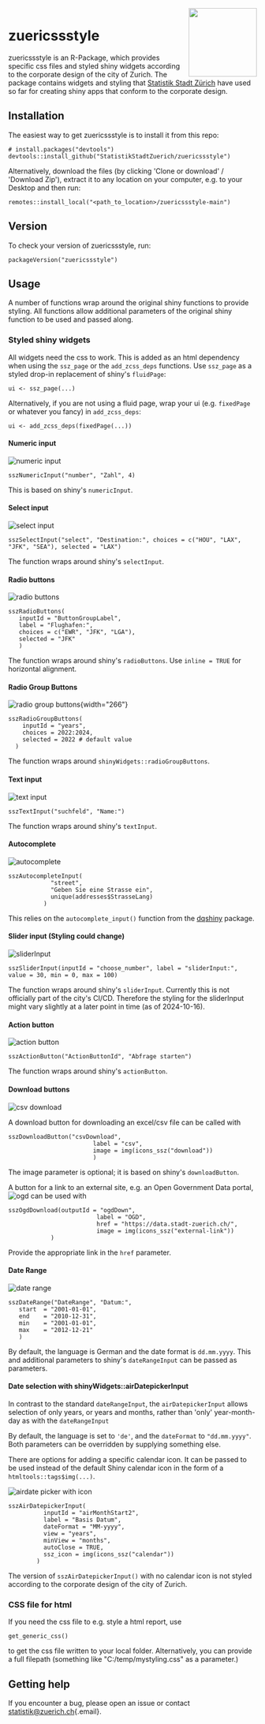 <img src="man/pictures/Hexagon_zuericssstyle.png" align="right" height="138.5"/>

# zuericssstyle

zuericssstyle is an R-Package, which provides specific css files and styled shiny widgets according to the corporate design of the city of Zurich. The package contains widgets and styling that [Statistik Stadt Zürich](https://www.stadt-zuerich.ch/prd/de/index/statistik.html) have used so far for creating shiny apps that conform to the corporate design.

## Installation

The easiest way to get zuericssstyle is to install it from this repo:

```{r, eval = FALSE}
# install.packages("devtools")
devtools::install_github("StatistikStadtZuerich/zuericssstyle")
```

Alternatively, download the files (by clicking 'Clone or download' / 'Download Zip'), extract it to any location on your computer, e.g. to your Desktop and then run:

```{r, eval = FALSE}
remotes::install_local("<path_to_location>/zuericssstyle-main")
```

## Version

To check your version of zuericssstyle, run:

```{r, eval = FALSE}
packageVersion("zuericssstyle")
```

## Usage

A number of functions wrap around the original shiny functions to provide styling. All functions allow additional parameters of the original shiny function to be used and passed along.

### Styled shiny widgets

All widgets need the css to work. This is added as an html dependency when using the `ssz_page` or the `add_zcss_deps` functions. Use `ssz_page` as a styled drop-in replacement of shiny's `fluidPage`:

```{r, eval = FALSE}
ui <- ssz_page(...)
```

Alternatively, if you are not using a fluid page, wrap your ui (e.g. `fixedPage` or whatever you fancy) in `add_zcss_deps`:

```{r, eval = FALSE}
ui <- add_zcss_deps(fixedPage(...))
```

#### Numeric input

![numeric input](man/pictures/numericInput.png)

```{r, eval = FALSE}
sszNumericInput("number", "Zahl", 4)
```

This is based on shiny's `numericInput`.

#### Select input

![select input](man/pictures/selectInput.png)

```{r, eval = FALSE}
sszSelectInput("select", "Destination:", choices = c("HOU", "LAX", "JFK", "SEA"), selected = "LAX")
```

The function wraps around shiny's `selectInput`.

#### Radio buttons

![radio buttons](man/pictures/radioButtons.png)

```{r, eval = FALSE}
sszRadioButtons(
   inputId = "ButtonGroupLabel",
   label = "Flughafen:",
   choices = c("EWR", "JFK", "LGA"),
   selected = "JFK"
   )
```

The function wraps around shiny's `radioButtons`. Use `inline = TRUE` for horizontal alignment.

#### Radio Group Buttons

![radio group buttons](man/pictures/radioGroupButtons.png){width="266"}

```{r, eval = FALSE}
sszRadioGroupButtons(
    inputId = "years",
    choices = 2022:2024,
    selected = 2022 # default value
  )
```

The function wraps around `shinyWidgets::radioGroupButtons`.

#### Text input

![text input](man/pictures/textInput.png)

```{r, eval = FALSE}
sszTextInput("suchfeld", "Name:")
```

The function wraps around shiny's `textInput`.

#### Autocomplete

![autocomplete](man/pictures/autocomplete.png)

```{r, eval = FALSE}
sszAutocompleteInput(
            "street",
            "Geben Sie eine Strasse ein",
            unique(addresses$StrasseLang)
          )
```

This relies on the `autocomplete_input()` function from the [dqshiny](https://github.com/daqana/dqshiny) package.

#### Slider input (Styling could change)

![sliderInput](man/pictures/sliderInput.png)

```{r, eval = FALSE}
sszSliderInput(inputId = "choose_number", label = "sliderInput:", value = 30, min = 0, max = 100)
```

The function wraps around shiny's `sliderInput`. Currently this is not officially part of the city's CI/CD. Therefore the styling for the sliderInput might vary slightly at a later point in time (as of 2024-10-16).

#### Action button

![action button](man/pictures/actionbutton.png)

```{r, eval = FALSE}
sszActionButton("ActionButtonId", "Abfrage starten")
```

The function wraps around shiny's `actionButton`.

#### Download buttons

![csv download](man/pictures/csv.png)

A download button for downloading an excel/csv file can be called with

```{r, eval = FALSE}
sszDownloadButton("csvDownload",
                        label = "csv",
                        image = img(icons_ssz("download"))
                        )
```

The image parameter is optional; it is based on shiny's `downloadButton`.

A button for a link to an external site, e.g. an Open Government Data portal, ![ogd](man/pictures/ogd.png) can be used with

```{r, eval = FALSE}
sszOgdDownload(outputId = "ogdDown",
                         label = "OGD",
                         href = "https://data.stadt-zuerich.ch/",
                         image = img(icons_ssz("external-link"))
            )
```

Provide the appropriate link in the `href` parameter.

#### Date Range

![date range](man/pictures/dateRange.png)

```{r, eval = FALSE}
sszDateRange("DateRange", "Datum:",
   start  = "2001-01-01",
   end    = "2010-12-31",
   min    = "2001-01-01",
   max    = "2012-12-21"
   )
```

By default, the language is German and the date format is `dd.mm.yyyy`. This and additional parameters to shiny's `dateRangeInput` can be passed as parameters.

#### Date selection with shinyWidgets::airDatepickerInput

In contrast to the standard `dateRangeInput`, the `airDatepickerInput` allows selection of only years, or years and months, rather than 'only' year-month-day as with the `dateRangeInput`

By default, the language is set to `'de'`, and the `dateFormat` to `"dd.mm.yyyy"`. Both parameters can be overridden by supplying something else.

There are options for adding a specific calendar icon. It can be passed to be used instead of the default Shiny calendar icon in the form of a `htmltools::tags$img(...)`.

![airdate picker with icon](man/pictures/airdatepicker_icon.png)

```{r, eval = FALSE}
sszAirDatepickerInput(
          inputId = "airMonthStart2",
          label = "Basis Datum",
          dateFormat = "MM-yyyy",
          view = "years",
          minView = "months",
          autoClose = TRUE,
          ssz_icon = img(icons_ssz("calendar"))
        )
```

The version of `sszAirDatepickerInput()` with no calendar icon is not styled according to the corporate design of the city of Zurich.

### CSS file for html

If you need the css file to e.g. style a html report, use

```{r, eval = FALSE}
get_generic_css()
```

to get the css file written to your local folder. Alternatively, you can provide a full filepath (something like "C:/temp/mystyling.css" as a parameter.)

## Getting help

If you encounter a bug, please open an issue or contact [statistik\@zuerich.ch](mailto:statistik@zuerich.ch){.email}.
